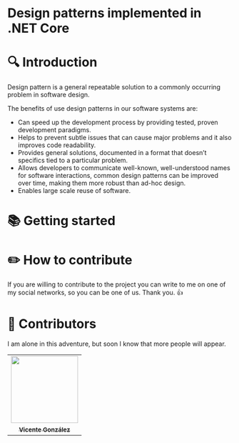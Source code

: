 # Design patterns implemented in .NET Core

# 🔍 Introduction

Design pattern is a general repeatable solution to a commonly occurring problem in software design.

The benefits of use design patterns in our software systems are:

* Can speed up the development process by providing tested, proven development paradigms.
* Helps to prevent subtle issues that can cause major problems and it also improves code readability.
* Provides general solutions, documented in a format that doesn’t specifics tied to a particular problem.
* Allows developers to communicate well-known, well-understood names for software interactions, common design patterns can be improved over time, making them more robust than ad-hoc design.
* Enables large scale reuse of software.

# 📚 Getting started

# ✏️ How to contribute

If you are willing to contribute to the project you can write to me on one of my social networks, so you can be one of us.
Thank you. 👍

# 🎩 Contributors

I am alone in this adventure, but soon I know that more people will appear. 
<table>
  <tr>
    <td align="center"><a href="https://vicentegnz.github.io/"><img src="https://avatars0.githubusercontent.com/u/26766270?s=460&u=28b8c7c07afadb5b6fddd9ae5c7e2740fafbb841&v=4" width="150px;" alt=""/><br /><sub><b>Vicente González</b</sub></a><br />
    </td  </tr>
</table>
